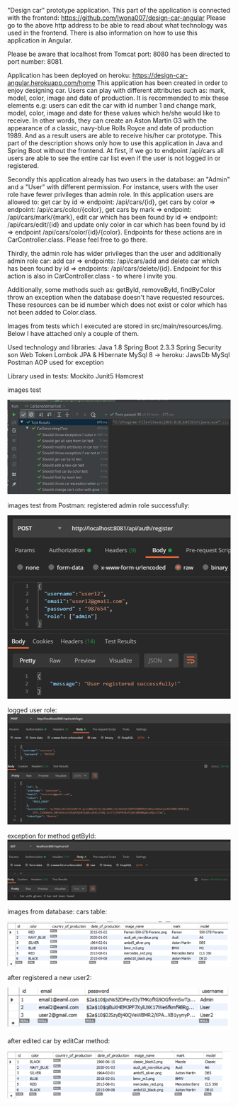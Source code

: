 "Design car" prototype application. 
This part of the application is connected with the frontend: https://github.com/Iwona007/design-car-angular 
Please go to the above http address to be able to read about what technology was used in the frontend. There 
is also information on how to use this application in Angular.

Please be aware that localhost from Tomcat port: 8080 has been directed to port number: 8081.

Application has been deployed on heroku: https://design-car-angular.herokuapp.com/home
This application has been created in order to enjoy designing car. Users can play with different attributes 
such as: mark, model, color, image and date of production. It is recommended to mix these elements e.g: users 
can edit the car with id number 1 and change mark, model, color, image and date for these values which he/she 
would like to receive. In other words, they can create an Aston Martin G3 with the appearance of a classic, 
navy-blue Rolls Royce and date of production 1989. And as a result users are able to receive his/her car prototype.
This part of the description shows only how to use this application in Java and Spring Boot without the frontend. 
At first, if we go to endpoint /api/cars all users are able to see the entire car list even if the user is not logged 
in or registered.

Secondly this application already has two users in the database: an "Admin" and a "User" with different permission. 
For instance, users with the user role have fewer privileges than admin role. 
In this application users are allowed to: 
get car by id => endpoint: /api/cars/{id}, 
get cars by color => endpoint: /api/cars/color/{color}, 
get cars by mark => endpoint: /api/cars/mark/{mark}, 
edit car which has been found by id => endpoint: /api/cars/edit/{id} and 
update only color in car which has been found by id => endpoint /api/cars/color/{id}/{color}. 
Endpoints for these actions are in CarController.class. Please feel free to go there.

Thirdly, the admin role has wider privileges than the user and additionally admin role car: 
add car => endpoints: /api/cars/add and 
delete car which has been found by id => endpoints: /api/cars/delete/{id}. 
Endpoint for this action is also in CarController.class - to where I invite you.

Additionally, some methods such as: getById, removeById, findByColor throw an exception when the database doesn't 
have requested resources. These resources can be id number which does not exist or color which has not been added 
to Color.class.

Images from tests which I executed are stored in src/main/resources/img. Below I have attached only a couple of them.

Used technology and libraries: 
Java 1.8 
Spring Boot 2.3.3 
Spring Security 
son Web Token 
Lombok 
JPA & Hibernate 
MySql 8 -> heroku: JawsDb MySql 
Postman 
AOP used for exception

Library used in tests:
Mockito
Junit5
Hamcrest

images test

![App_image](src/main/resources/img/test.PNG)

images test from Postman:
registered admin role successfully:

![App_image](src/main/resources/img/postman_register.PNG)

logged user role:
![App_image](src/main/resources/img/login_user.PNG)

exception for method getById:
![App_image](src/main/resources/img/exception_get_id.PNG)

images from database:
cars table:

![App_image](src/main/resources/img/database_cars.PNG)

after registered a new user2:

![App_image](src/main/resources/img/database_user2.PNG)

after edited car by editCar method:

![App_image](src/main/resources/img/database_after_edted_car.PNG)


